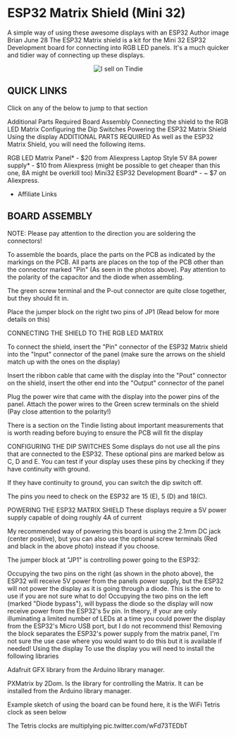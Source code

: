 # ESP32 Matrix Shield (Mini 32)

A simple way of using these awesome displays with an ESP32
Author image
Brian
June 28
The ESP32 Matrix shield is a kit for the Mini 32 ESP32 Development board for connecting into RGB LED panels. It's a much quicker and tidier way of connecting up these displays.

<p align="center" width="100%">
<img src="/esp32matrix.jpeg" alt="I sell on Tindie" >
</p>

## QUICK LINKS
Click on any of the below to jump to that section

Additional Parts Required
Board Assembly
Connecting the shield to the RGB LED Matrix
Configuring the Dip Switches
Powering the ESP32 Matrix Shield
Using the display
ADDITIONAL PARTS REQUIRED
As well as the ESP32 Matrix Shield, you will need the following items.

RGB LED Matrix Panel* - $20 from Aliexpress
Laptop Style 5V 8A power supply* - $10 from Aliexpress (might be possible to get cheaper than this one, 8A might be overkill too)
Mini32 ESP32 Development Board* - ~ $7 on Aliexpress.
* Affiliate Links

## BOARD ASSEMBLY

NOTE: Please pay attention to the direction you are soldering the connectors!

To assemble the boards, place the parts on the PCB as indicated by the markings on the PCB. All parts are places on the top of the PCB other than the connector marked "Pin" (As seen in the photos above). Pay attention to the polarity of the capacitor and the diode when assembling.

The green screw terminal and the P-out connector are quite close together, but they should fit in.

Place the jumper block on the right two pins of JP1 (Read below for more details on this)

CONNECTING THE SHIELD TO THE RGB LED MATRIX

To connect the shield, insert the "Pin" connector of the ESP32 Matrix shield into the "Input" connector of the panel (make sure the arrows on the shield match up with the ones on the display)

Insert the ribbon cable that came with the display into the "Pout" connector on the shield, insert the other end into the "Output" connector of the panel

Plug the power wire that came with the display into the power pins of the panel. Attach the power wires to the Green screw terminals on the shield (Pay close attention to the polarity!)

There is a section on the Tindie listing about important measurements that is worth reading before buying to ensure the PCB will fit the display

CONFIGURING THE DIP SWITCHES
Some displays do not use all the pins that are connected to the ESP32. These optional pins are marked below as C, D and E. You can test if your display uses these pins by checking if they have continuity with ground.

If they have continuity to ground, you can switch the dip switch off.


The pins you need to check on the ESP32 are 15 (E), 5 (D) and 18(C).

POWERING THE ESP32 MATRIX SHIELD
These displays require a 5V power supply capable of doing roughly 4A of current

My recommended way of powering this board is using the 2.1mm DC jack (center positive), but you can also use the optional screw terminals (Red and black in the above photo) instead if you choose.

The jumper block at "JP1" is controlling power going to the ESP32:

Occupying the two pins on the right (as shown in the photo above), the ESP32 will receive 5V power from the panels power supply, but the ESP32 will not power the display as it is going through a diode. This is the one to use if you are not sure what to do!
Occupying the two pins on the left (marked "Diode bypass"), will bypass the diode so the display will now receive power from the ESP32's 5v pin. In theory, if your are only illuminating a limited number of LEDs at a time you could power the display from the ESP32's Micro USB port, but I do not recommend this!
Removing the block separates the ESP32's power supply from the matrix panel, I'm not sure the use case where you would want to do this but it is available if needed!
Using the display
To use the display you will need to install the following libraries

Adafruit GFX library from the Arduino library manager.

PXMatrix by 2Dom. Is the library for controlling the Matrix. It can be installed from the Arduino library manager.

Example sketch of using the board can be found here, it is the WiFi Tetris clock as seen below

The Tetris clocks are multiplying pic.twitter.com/wFd73TEDbT